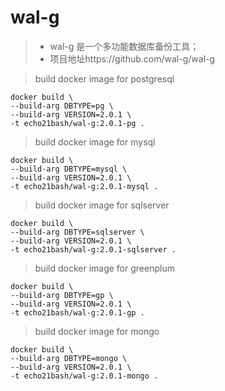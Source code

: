 # wal-g

> * wal-g 是一个多功能数据库备份工具；
> * 项目地址https://github.com/wal-g/wal-g

> build docker image for postgresql

```shell
docker build \
--build-arg DBTYPE=pg \
--build-arg VERSION=2.0.1 \
-t echo21bash/wal-g:2.0.1-pg .
```

> build docker image for mysql

```shell
docker build \
--build-arg DBTYPE=mysql \
--build-arg VERSION=2.0.1 \
-t echo21bash/wal-g:2.0.1-mysql .
```

> build docker image for sqlserver

```shell
docker build \
--build-arg DBTYPE=sqlserver \
--build-arg VERSION=2.0.1 \
-t echo21bash/wal-g:2.0.1-sqlserver .
```

> build docker image for greenplum

```shell
docker build \
--build-arg DBTYPE=gp \
--build-arg VERSION=2.0.1 \
-t echo21bash/wal-g:2.0.1-gp .
```

> build docker image for mongo

```shell
docker build \
--build-arg DBTYPE=mongo \
--build-arg VERSION=2.0.1 \
-t echo21bash/wal-g:2.0.1-mongo .
```

